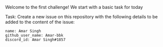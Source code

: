 Welcome to the first challenge! We start with a basic task for today

Task: 
Create a new issue on this repository with the following details to be added to the content of the issue:

```
name: Amar Singh
github_user_name: Amar-bbk
discord_id: Amar Singh#1857
```
